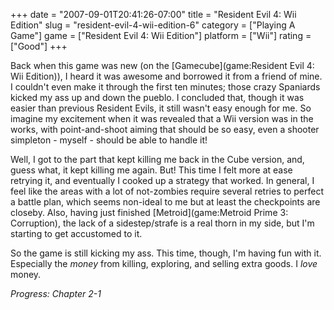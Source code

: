 +++
date = "2007-09-01T20:41:26-07:00"
title = "Resident Evil 4: Wii Edition"
slug = "resident-evil-4-wii-edition-6"
category = ["Playing A Game"]
game = ["Resident Evil 4: Wii Edition"]
platform = ["Wii"]
rating = ["Good"]
+++

Back when this game was new (on the [Gamecube](game:Resident Evil 4: Wii Edition)), I heard it was awesome and borrowed it from a friend of mine.  I couldn't even make it through the first ten minutes; those crazy Spaniards kicked my ass up and down the pueblo.  I concluded that, though it was easier than previous Resident Evils, it still wasn't easy enough for me.  So imagine my excitement when it was revealed that a Wii version was in the works, with point-and-shoot aiming that should be so easy, even a shooter simpleton - myself - should be able to handle it!

Well, I got to the part that kept killing me back in the Cube version, and, guess what, it kept killing me again.  But!  This time I felt more at ease retrying it, and eventually I cooked up a strategy that worked.  In general, I feel like the areas with a lot of not-zombies require several retries to perfect a battle plan, which seems non-ideal to me but at least the checkpoints are closeby.  Also, having just finished [Metroid](game:Metroid Prime 3: Corruption), the lack of a sidestep/strafe is a real thorn in my side, but I'm starting to get accustomed to it.

So the game is still kicking my ass.  This time, though, I'm having fun with it.  Especially the <i>money</i> from killing, exploring, and selling extra goods.  I <i>love</i> money.

<i>Progress: Chapter 2-1</i>